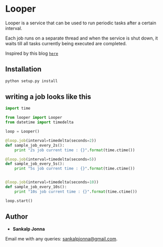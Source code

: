 # Looper
Looper is a service that can be used to run periodic tasks after a certain interval.

Each job runs on a separate thread and when the service is shut down, it waits till all tasks currently being executed are completed.

Inspired by this blog [`here`](https://www.g-loaded.eu/2016/11/24/how-to-terminate-running-python-threads-using-signals/)

## Installation
```sh
python setup.py install
```

## writing a job looks like this

```python
import time

from looper import Looper
from datetime import timedelta

loop = Looper()

@loop.job(interval=timedelta(seconds=2))
def sample_job_every_2s():
    print "2s job current time : {}".format(time.ctime())

@loop.job(interval=timedelta(seconds=5))
def sample_job_every_5s():
    print "5s job current time : {}".format(time.ctime())


@loop.job(interval=timedelta(seconds=10))
def sample_job_every_10s():
    print "10s job current time : {}".format(time.ctime())

loop.start()
```

## Author
* **Sankalp Jonna**

Email me with any queries: [sankalpjonna@gmail.com](sankalpjonna@gmail.com).
